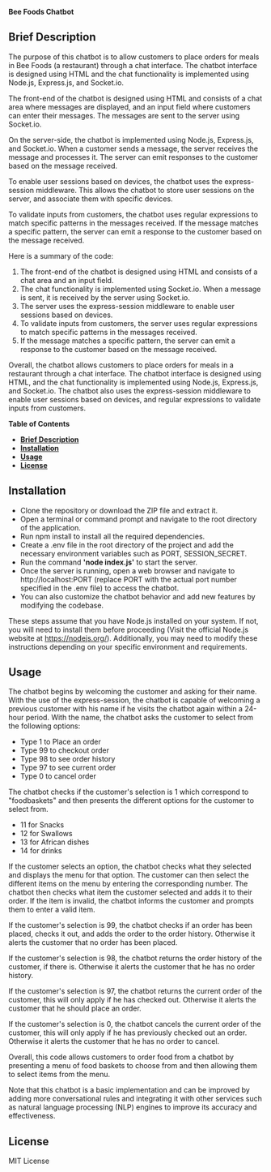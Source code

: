 **Bee Foods Chatbot**
## **Brief Description**
The purpose of this chatbot is to allow customers to place orders for meals in Bee Foods (a restaurant) through a chat interface. The chatbot interface is designed using HTML and the chat functionality is implemented using Node.js, Express.js, and Socket.io.

The front-end of the chatbot is designed using HTML and consists of a chat area where messages are displayed, and an input field where customers can enter their messages. The messages are sent to the server using Socket.io.

On the server-side, the chatbot is implemented using Node.js, Express.js, and Socket.io. When a customer sends a message, the server receives the message and processes it. The server can emit responses to the customer based on the message received.

To enable user sessions based on devices, the chatbot uses the express-session middleware. This allows the chatbot to store user sessions on the server, and associate them with specific devices.

To validate inputs from customers, the chatbot uses regular expressions to match specific patterns in the messages received. If the message matches a specific pattern, the server can emit a response to the customer based on the message received.

Here is a summary of the code:
1. The front-end of the chatbot is designed using HTML and consists of a chat area and an input field.
2. The chat functionality is implemented using Socket.io. When a message is sent, it is received by the server using Socket.io.
3. The server uses the express-session middleware to enable user sessions based on devices.
4. To validate inputs from customers, the server uses regular expressions to match specific patterns in the messages received.
5. If the message matches a specific pattern, the server can emit a response to the customer based on the message received.

Overall, the chatbot allows customers to place orders for meals in a restaurant through a chat interface. The chatbot interface is designed using HTML, and the chat functionality is implemented using Node.js, Express.js, and Socket.io. The chatbot also uses the express-session middleware to enable user sessions based on devices, and regular expressions to validate inputs from customers.

**Table of Contents**

- [**Brief Description**](#brief-description)
- [**Installation**](#installation)
- [**Usage**](#usage)
- [**License**](#license)

## **Installation**
- Clone the repository or download the ZIP file and extract it.
- Open a terminal or command prompt and navigate to the root directory of the application.
- Run npm install to install all the required dependencies.
- Create a .env file in the root directory of the project and add the necessary environment variables such as PORT, SESSION_SECRET.
- Run the command **'node index.js'** to start the server.
- Once the server is running, open a web browser and navigate to http://localhost:PORT (replace PORT with the actual port number specified in the .env file) to access the chatbot.
- You can also customize the chatbot behavior and add new features by modifying the codebase.

These steps assume that you have Node.js installed on your system. If not, you will need to install them before proceeding (Visit the official Node.js website at https://nodejs.org/). Additionally, you may need to modify these instructions depending on your specific environment and requirements.

## **Usage**
The chatbot begins by welcoming the customer and asking for their name. With the use of the express-session, the chatbot is capable of welcoming a previous customer with his name if he visits the chatbot again within a 24-hour period. With the name, the chatbot asks the customer to select from the following options:

- Type 1 to Place an order
- Type 99 to checkout order
- Type 98 to see order history
- Type 97 to see current order
- Type 0 to cancel order

The chatbot checks if the customer's selection is 1 which correspond to "foodbaskets" and then presents the different options for the customer to select from. 

- 11 for Snacks
- 12 for Swallows
- 13 for African dishes
- 14 for drinks

If the customer selects an option, the chatbot checks what they selected and displays the menu for that option. The customer can then select the different items on the menu by entering the corresponding number. The chatbot then checks what item the customer selected and adds it to their order. If the item is invalid, the chatbot informs the customer and prompts them to enter a valid item.

If the customer's selection is 99, the chatbot checks if an order has been placed, checks it out, and adds the order to the order history. Otherwise it alerts the customer that no order has been placed.

If the customer's selection is 98, the chatbot returns the order history of the customer, if there is. Otherwise it alerts the customer that he has no order history.

If the customer's selection is 97, the chatbot returns the current order of the customer, this will only apply if he has checked out. Otherwise it alerts the customer that he should place an order.

If the customer's selection is 0, the chatbot cancels the current order of the customer, this will only apply if he has previously checked out an order. Otherwise it alerts the customer that he has no order to cancel.

Overall, this code allows customers to order food from a chatbot by presenting a menu of food baskets to choose from and then allowing them to select items from the menu.

Note that this chatbot is a basic implementation and can be improved by adding more conversational rules and integrating it with other services such as natural language processing (NLP) engines to improve its accuracy and effectiveness.

## **License**
MIT License